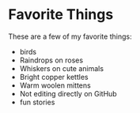 # Favorite Things

These are a few of my favorite things:

- birds
- Raindrops on roses
- Whiskers on cute animals
- Bright copper kettles
- Warm woolen mittens
- Not editing directly on GitHub
- fun stories
